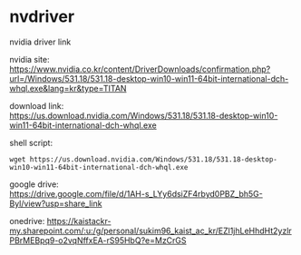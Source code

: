 # nvdriver
nvidia driver link

nvidia site:  
https://www.nvidia.co.kr/content/DriverDownloads/confirmation.php?url=/Windows/531.18/531.18-desktop-win10-win11-64bit-international-dch-whql.exe&lang=kr&type=TITAN

download link:  
https://us.download.nvidia.com/Windows/531.18/531.18-desktop-win10-win11-64bit-international-dch-whql.exe

shell script:  
```
wget https://us.download.nvidia.com/Windows/531.18/531.18-desktop-win10-win11-64bit-international-dch-whql.exe
```

google drive:  
https://drive.google.com/file/d/1AH-s_LYy6dsiZF4rbyd0PBZ_bh5G-Byl/view?usp=share_link

onedrive:
https://kaistackr-my.sharepoint.com/:u:/g/personal/sukim96_kaist_ac_kr/EZl1jhLeHhdHt2yzlrPBrMEBpq9-o2vqNffxEA-rS95HbQ?e=MzCrGS
